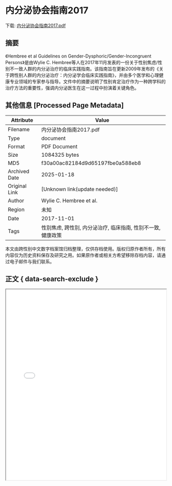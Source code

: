 # 内分泌协会指南2017

<!-- tcd_download_link -->
下载: <a href="../内分泌协会指南2017.pdf" download>内分泌协会指南2017.pdf</a>
<!-- tcd_download_link_end -->

## 摘要

<!-- tcd_abstract -->
《Hembree et al Guidelines on Gender-Dysphoric/Gender-Incongruent Persons》是由Wylie C. Hembree等人在2017年11月发表的一份关于性别焦虑/性别不一致人群的内分泌治疗的临床实践指南。该指南旨在更新2009年发布的《关于跨性别人群的内分泌治疗：内分泌学会临床实践指南》，并由多个医学和心理健康专业领域的专家参与指导。文件中的摘要说明了性别肯定治疗作为一种跨学科的治疗方法的重要性，强调内分泌医生在这一过程中扮演着关键角色。

<!-- tcd_abstract_end -->

## 其他信息 [Processed Page Metadata]

| Attribute       | Value                                  |
|-----------------|----------------------------------------|
| Filename        | 内分泌协会指南2017.pdf                             |
| Type            | document                                 |
| Format          | PDF Document                               |
| Size            | 1084325 bytes                           |
| MD5             | f30a00ac82184d9d65197fbe0a588eb8                                  |
| Archived Date   | 2025-01-18                             |
| Original Link   | [Unknown link(update needed)]                         |
| Author          | Wylie C. Hembree et al.                               |
| Region          | 未知                               |
| Date            | 2017-11-01                                 |
| Tags            | 性别焦虑, 跨性别, 内分泌治疗, 临床指南, 性别不一致, 健康政策                                 |

本文由跨性别中文数字档案馆归档整理，仅供存档使用。版权归原作者所有，所有内容仅为历史资料保存及研究之用。如果原作者或相关方希望移除存档内容，请通过电子邮件与我们联系。

## 正文 { data-search-exclude }

<!-- tcd_main_text -->
<iframe src="../内分泌协会指南2017.pdf" width="100%" height="600px">
    <p>无法显示PDF，请下载查看。</p>
</iframe>
<!-- tcd_main_text_end -->

